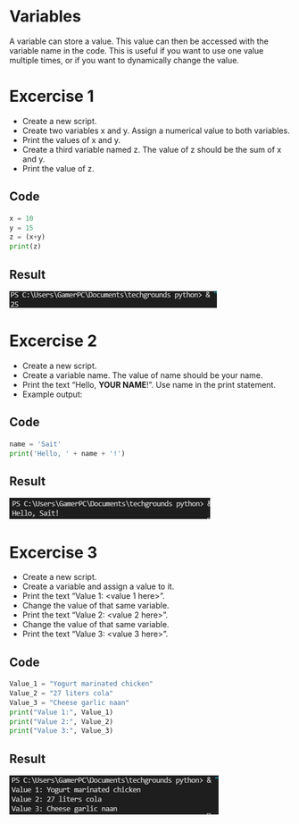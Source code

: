 # Variables
A variable can store a value. This value can then be accessed with the variable name in the code. This is useful if you want to use one value multiple times, or if you want to dynamically change the value.
# Excercise 1
- Create a new script.
- Create two variables x and y. Assign a numerical value to both variables.
- Print the values of x and y.
- Create a third variable named z. The value of z should be the sum of x and y.
- Print the value of z.

## Code
```python
x = 10
y = 15
z = (x+y)
print(z)
```
## Result
![vraag1](../../00_includes/PYT/PYT-02-01.png)

# Excercise 2
- Create a new script.
- Create a variable name. The value of name should be your name.
- Print the text “Hello, **YOUR NAME**!”. Use name in the print statement.
- Example output:
## Code
```python
name = 'Sait'
print('Hello, ' + name + '!')
```
## Result
![vraag2](../../00_includes/PYT/PYT-02-02.png)

# Excercise 3
- Create a new script.
- Create a variable and assign a value to it.
- Print the text “Value 1: <value 1 here>”.
- Change the value of that same variable.
- Print the text “Value 2: <value 2 here>”.
- Change the value of that same variable.
- Print the text “Value 3: <value 3 here>”.

## Code 
```python
Value_1 = "Yogurt marinated chicken"
Value_2 = "27 liters cola"
Value_3 = "Cheese garlic naan"
print("Value 1:", Value_1)
print("Value 2:", Value_2)
print("Value 3:", Value_3)
```
## Result
![vraag3](../../00_includes/PYT/PYT-02-03.png)